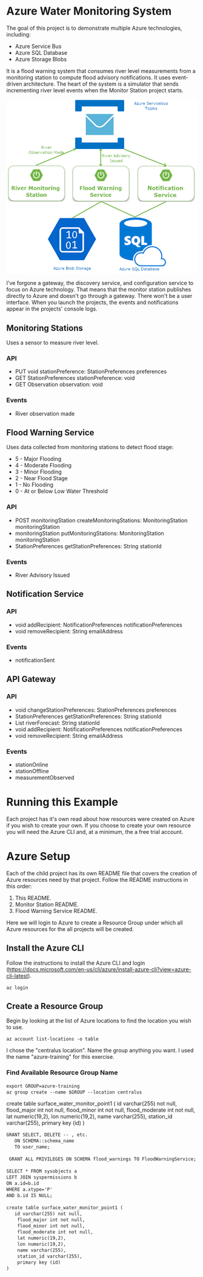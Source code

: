 # Azure Water Monitoring System

The goal of this project is to demonstrate multiple Azure technologies, including:
* Azure Service Bus
* Azure SQL Database
* Azure Storage Blobs

It is a flood warning system that consumes river level measurements from a monitoring station to compute flood advisory notifications.
It uses event-driven architecture. The heart of the system is a simulator that sends incrementing river level events when the Monitor Station project starts.

![](FloodWarning.png)

I've forgone a gateway, the discovery service, and configuration service to focus on Azure technology. That means that the monitor station publishes directly to Azure and doesn't go through a gateway. There won't be a user interface. When you launch the projects, the events and notifications appear in the projects' console logs.

## Monitoring Stations
Uses a sensor to measure river level.

### API
* PUT void stationPreference: StationPreferences preferences
* GET StationPreferences stationPreference: void
* GET Observation observation: void

### Events
* River observation made

## Flood Warning Service
Uses data collected from monitoring stations to detect flood stage:
* 5 - Major Flooding
* 4 - Moderate Flooding
* 3 - Minor Flooding
* 2 - Near Flood Stage
* 1 - No Flooding
* 0 - At or Below Low Water Threshold

### API
* POST monitoringStation createMonitoringStations: MonitoringStation monitoringStation
* monitoringStation putMonitoringStations: MonitoringStation monitoringStation
* StationPreferences getStationPreferences: String stationId

### Events
* River Advisory Issued

## Notification Service

### API
* void addRecipient: NotificationPreferences notificationPreferences
* void removeRecipient: String emailAddress

### Events
* notificationSent

## API Gateway

### API
* void changeStationPreferences: StationPreferences preferences
* StationPreferences getStationPreferences: String stationId
* List riverForecast: String stationId
* void addRecipient: NotificationPreferences notificationPreferences
* void removeRecipient: String emailAddress

### Events
* stationOnline
* stationOffline
* measurementObserved

# Running this Example

Each project has it's own read about how resources were created on Azure
if you wish to create your own. If you choose to create your own resource
you will need the Azure CLI and, at a minimum, the a free trial account.

# Azure Setup

Each of the child project has its own README file that covers the creation of Azure
resources need by that project. Follow the README instructions in this order:
1) This README.
2) Monitor Station README.
3) Flood Warning Service README.

Here we will login to Azure to create a Resource Group under which all Azure resources
for the all projects will be created.  

## Install the Azure CLI
Follow the instructions to install the Azure CLI and login
(https://docs.microsoft.com/en-us/cli/azure/install-azure-cli?view=azure-cli-latest).
```
az login
```

## Create a Resource Group
Begin by looking at the list of Azure locations to find the location you wish to use.
```
az account list-locations -o table
```

I chose the "centralus location". Name the group anything you want. I used the name "azure-training" for this exercise.

### Find Available Resource Group Name
```
export GROUP=azure-training
az group create --name $GROUP --location centralus

```


create table surface_water_monitor_point1 (
       id varchar(255) not null,
        flood_major int not null,
        flood_minor int not null,
        flood_moderate int not null,
        lat numeric(19,2),
        lon numeric(19,2),
        name varchar(255),
        station_id varchar(255),
        primary key (id)
    )

    GRANT SELECT, DELETE -- , etc.
       ON SCHEMA::schema_name
       TO user_name;

     GRANT ALL PRIVILEGES ON SCHEMA flood_warnings TO FloodWarningService;

    SELECT * FROM sysobjects a
    LEFT JOIN syspermissions b
    ON a.id=b.id
    WHERE a.xtype='P'
    AND b.id IS NULL;

    create table surface_water_monitor_point1 (
       id varchar(255) not null,
        flood_major int not null,
        flood_minor int not null,
        flood_moderate int not null,
        lat numeric(19,2),
        lon numeric(19,2),
        name varchar(255),
        station_id varchar(255),
        primary key (id)
    )
